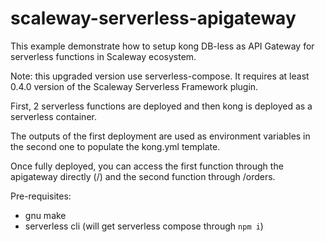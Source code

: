 scaleway-serverless-apigateway
==============================

This example demonstrate how to setup kong DB-less as API Gateway for serverless functions in Scaleway ecosystem.

Note: this upgraded version use serverless-compose. It requires at least 0.4.0 version of the Scaleway Serverless Framework plugin.

First, 2 serverless functions are deployed and then kong is deployed as a serverless container.

The outputs of the first deployment are used as environment variables in the second one to populate the kong.yml template.

Once fully deployed, you can access the first function through the apigateway directly (/) and the second function through /orders.

Pre-requisites:
- gnu make
- serverless cli (will get serverless compose through `npm i`)
